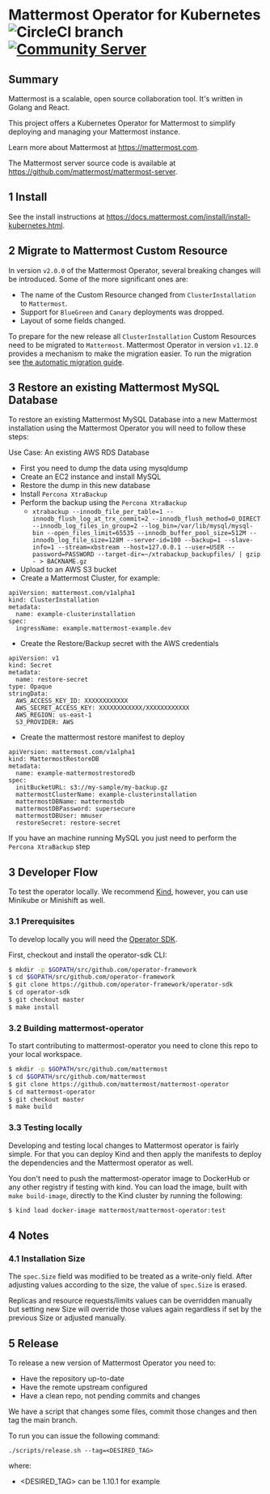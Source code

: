 # Mattermost Operator for Kubernetes ![CircleCI branch](https://img.shields.io/circleci/project/github/mattermost/mattermost-operator/master.svg) [![Community Server](https://img.shields.io/badge/Mattermost_Community-cloud_channel-blue.svg)](https://community.mattermost.com/core/channels/cloud)

## Summary
Mattermost is a scalable, open source collaboration tool. It's written in Golang and React.

This project offers a Kubernetes Operator for Mattermost to simplify deploying and managing your Mattermost instance.

Learn more about Mattermost at https://mattermost.com.

The Mattermost server source code is available at https://github.com/mattermost/mattermost-server.

## 1 Install

See the install instructions at https://docs.mattermost.com/install/install-kubernetes.html.

## 2 Migrate to Mattermost Custom Resource

In version `v2.0.0` of the Mattermost Operator, several breaking changes will be introduced. Some of the more significant ones are: 
- The name of the Custom Resource changed from `ClusterInstallation` to `Mattermost`.
- Support for `BlueGreen` and `Canary` deployments was dropped.
- Layout of some fields changed.

To prepare for the new release all `ClusterInstallation` Custom Resources need to be migrated to `Mattermost`.
Mattermost Operator in version `v1.12.0` provides a mechanism to make the migration easier.
To run the migration see [the automatic migration guide](./docs/migration.md).


## 3 Restore an existing Mattermost MySQL Database
To restore an existing Mattermost MySQL Database into a new Mattermost installation using the Mattermost Operator you will need to follow these steps:

Use Case: An existing AWS RDS Database
  - First you need to dump the data using mysqldump
  - Create an EC2 instance and install MySQL
  - Restore the dump in this new database
  - Install `Percona XtraBackup`
  - Perform the backup using the `Percona XtraBackup`
    - `xtrabackup --innodb_file_per_table=1 --innodb_flush_log_at_trx_commit=2 --innodb_flush_method=O_DIRECT --innodb_log_files_in_group=2 --log_bin=/var/lib/mysql/mysql-bin --open_files_limit=65535 --innodb_buffer_pool_size=512M --innodb_log_file_size=128M --server-id=100 --backup=1 --slave-info=1 --stream=xbstream --host=127.0.0.1 --user=USER --password=PASSWORD --target-dir=~/xtrabackup_backupfiles/ | gzip - > BACKNAME.gz`
  - Upload to an AWS S3 bucket
  - Create a Mattermost Cluster, for example:
  ```
  apiVersion: mattermost.com/v1alpha1
  kind: ClusterInstallation
  metadata:
    name: example-clusterinstallation
  spec:
    ingressName: example.mattermost-example.dev
  ```
  - Create the Restore/Backup secret with the AWS credentials
  ```
  apiVersion: v1
  kind: Secret
  metadata:
    name: restore-secret
  type: Opaque
  stringData:
    AWS_ACCESS_KEY_ID: XXXXXXXXXXXX
    AWS_SECRET_ACCESS_KEY: XXXXXXXXXXXX/XXXXXXXXXXXX
    AWS_REGION: us-east-1
    S3_PROVIDER: AWS
  ```
  - Create the mattermost restore manifest to deploy
  ```
  apiVersion: mattermost.com/v1alpha1
  kind: MattermostRestoreDB
  metadata:
    name: example-mattermostrestoredb
  spec:
    initBucketURL: s3://my-sample/my-backup.gz
    mattermostClusterName: example-clusterinstallation
    mattermostDBName: mattermostdb
    mattermostDBPassword: supersecure
    mattermostDBUser: mmuser
    restoreSecret: restore-secret
  ```

If you have an machine running MySQL you just need to perform the `Percona XtraBackup` step

## 3 Developer Flow
To test the operator locally. We recommend [Kind](https://kind.sigs.k8s.io/), however, you can use Minikube or Minishift as well.

### 3.1 Prerequisites
To develop locally you will need the [Operator SDK](https://github.com/operator-framework/operator-sdk).

First, checkout and install the operator-sdk CLI:

```bash
$ mkdir -p $GOPATH/src/github.com/operator-framework
$ cd $GOPATH/src/github.com/operator-framework
$ git clone https://github.com/operator-framework/operator-sdk
$ cd operator-sdk
$ git checkout master
$ make install
```

### 3.2 Building mattermost-operator
To start contributing to mattermost-operator you need to clone this repo to your local workspace.

```bash
$ mkdir -p $GOPATH/src/github.com/mattermost
$ cd $GOPATH/src/github.com/mattermost
$ git clone https://github.com/mattermost/mattermost-operator
$ cd mattermost-operator
$ git checkout master
$ make build
```

### 3.3 Testing locally
Developing and testing local changes to Mattermost operator is fairly simple. For that you can deploy Kind and then apply the manifests to deploy the dependencies and the Mattermost operator as well.

You don't need to push the mattermost-operator image to DockerHub or any other registry if testing with kind. You can load the image, built with `make build-image`, directly to the Kind cluster by running the following:

```bash
$ kind load docker-image mattermost/mattermost-operator:test
```

## 4 Notes

### 4.1 Installation Size

The `spec.Size` field was modified to be treated as a write-only field.
After adjusting values according to the size, the value of `spec.Size` is erased.

Replicas and resource requests/limits values can be overridden manually but setting new Size will override those values again regardless if set by the previous Size or adjusted manually.

## 5 Release

To release a new version of Mattermost Operator you need to:

- Have the repository up-to-date
- Have the remote upstream configured
- Have a clean repo, not pending commits and changes

We have a script that changes some files, commit those changes and then tag the main branch.

To run you can issue the following command:

```console
./scripts/release.sh --tag=<DESIRED_TAG>
````

where:

- <DESIRED_TAG> can be 1.10.1 for example
